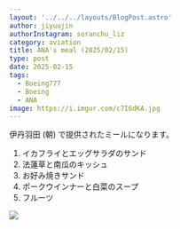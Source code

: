 ```yaml
---
layout: '../../../layouts/BlogPost.astro'
author: jiyuujin
authorInstagram: soranchu_liz
category: aviation
title: ANA's meal (2025/02/15)
type: post
date: 2025-02-15
tags:
  - Boeing777
  - Boeing
  - ANA
image: https://i.imgur.com/c7I6dKA.jpg
---
```


伊丹羽田 (朝) で提供されたミールになります。

1. イカフライとエッグサラダのサンド
2. 法蓮草と南瓜のキッシュ
3. お好み焼きサンド
4. ポークウインナーと白菜のスープ
5. フルーツ

![](/assets/img/20250215/kinaishoku.JPG)
